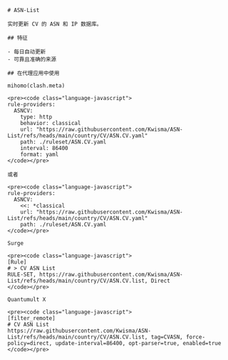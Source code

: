 
    # ASN-List
    
    实时更新 CV 的 ASN 和 IP 数据库。
    
    ## 特征
    
    - 每日自动更新
    - 可靠且准确的来源
    
    ## 在代理应用中使用
    
    mihomo(clash.meta)
   
    <pre><code class="language-javascript">
    rule-providers:
      ASNCV:
        type: http
        behavior: classical
        url: "https://raw.githubusercontent.com/Kwisma/ASN-List/refs/heads/main/country/CV/ASN.CV.yaml"
        path: ./ruleset/ASN.CV.yaml
        interval: 86400
        format: yaml
    </code></pre>

    或者

    <pre><code class="language-javascript">
    rule-providers:
      ASNCV:
        <<: *classical
        url: "https://raw.githubusercontent.com/Kwisma/ASN-List/refs/heads/main/country/CV/ASN.CV.yaml"
        path: ./ruleset/ASN.CV.yaml
    </code></pre>
    
    Surge
    
    <pre><code class="language-javascript">
    [Rule]
    # > CV ASN List
    RULE-SET, https://raw.githubusercontent.com/Kwisma/ASN-List/refs/heads/main/country/CV/ASN.CV.list, Direct
    </code></pre>
    
    Quantumult X
    
    <pre><code class="language-javascript">
    [filter_remote]
    # CV ASN List
    https://raw.githubusercontent.com/Kwisma/ASN-List/refs/heads/main/country/CV/ASN.CV.list, tag=CVASN, force-policy=direct, update-interval=86400, opt-parser=true, enabled=true
    </code></pre>
    